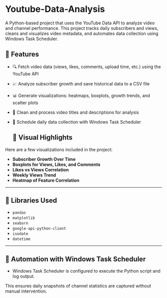 # Youtube-Data-Analysis

A Python-based project that uses the YouTube Data API to analyze video and channel performance. This project tracks daily subscribers and views, cleans and visualizes video metadata, and automates data collection using Windows Task Scheduler.

## 🚀 Features

- 🔍 Fetch video data (views, likes, comments, upload time, etc.) using the YouTube API
- 📈 Analyze subscriber growth and save historical data to a CSV file
- 📊 Generate visualizations: heatmaps, boxplots, growth trends, and scatter plots
- 🧼 Clean and process video titles and descriptions for analysis
- 📅 Schedule daily data collection with Windows Task Scheduler
  
   ## 📸 Visual Highlights

Here are a few visualizations included in the project:

- **Subscriber Growth Over Time**
- **Boxplots for Views, Likes, and Comments**
- **Likes vs Views Correlation**
- **Weekly Views Trend**
- **Heatmap of Feature Correlation**

---

## 🧪 Libraries Used

- `pandas`
- `matplotlib`
- `seaborn`
- `google-api-python-client`
- `isodate`
- `datetime`

---

## 🔁 Automation with Windows Task Scheduler

- Windows Task Scheduler is configured to execute the Python script and log output.

This ensures daily snapshots of channel statistics are captured without manual intervention.
